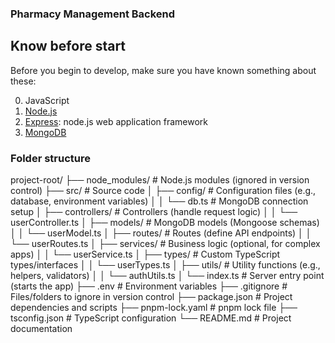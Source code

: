 ### Pharmacy Management Backend



## Know before start
Before you begin to develop, make sure you have known something about these:

0. JavaScript
1. [Node.js](http://nodejs.org/api/)
2. [Express](https://expressjs.com/): node.js web application framework
3. [MongoDB](https://www.mongodb.com/)


### Folder structure
project-root/
├── node_modules/          # Node.js modules (ignored in version control)
├── src/                   # Source code
│   ├── config/            # Configuration files (e.g., database, environment variables)
│   │   └── db.ts          # MongoDB connection setup
│   ├── controllers/       # Controllers (handle request logic)
│   │   └── userController.ts
│   ├── models/            # MongoDB models (Mongoose schemas)
│   │   └── userModel.ts
│   ├── routes/            # Routes (define API endpoints)
│   │   └── userRoutes.ts
│   ├── services/          # Business logic (optional, for complex apps)
│   │   └── userService.ts
│   ├── types/             # Custom TypeScript types/interfaces
│   │   └── userTypes.ts
│   ├── utils/             # Utility functions (e.g., helpers, validators)
│   │   └── authUtils.ts
│   └── index.ts          # Server entry point (starts the app)
├── .env                   # Environment variables
├── .gitignore             # Files/folders to ignore in version control
├── package.json           # Project dependencies and scripts
├── pnpm-lock.yaml         # pnpm lock file
├── tsconfig.json          # TypeScript configuration
└── README.md              # Project documentation


